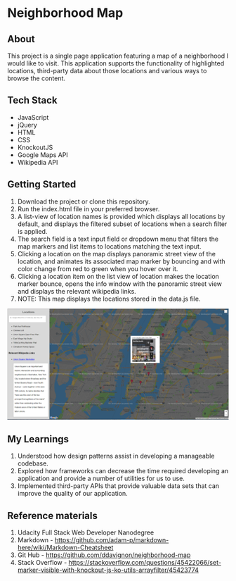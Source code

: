 # Neighborhood Map 

## About
This project is a single page application featuring a map of a neighborhood I would like to visit. This application supports the functionality of highlighted locations, third-party data about those locations and various ways to browse the content.

## Tech Stack
* JavaScript
* jQuery
* HTML
* CSS
* KnockoutJS
* Google Maps API
* Wikipedia API

## Getting Started
1. Download the project or clone this repository.
2. Run the index.html file in your preferred browser.
3. A list-view of location names is provided which displays all locations by default, and displays the filtered subset of locations when a search filter is applied.
4. The search field is  a text input field or dropdown menu that filters the map markers and list items to locations matching the text input. 
5. Clicking a location on the map displays panoramic street view of the location, and animates its associated map marker by bouncing and with color change from red to green when you hover over it.
6. Clicking a location item on the list view of location makes the location marker bounce, opens the info window with the panoramic street view and displays the relevant wikipedia links.
7. NOTE: This map displays the locations stored in the data.js file.

![Sample View of the Application](https://github.com/payPan22/Neighborhood_Map/blob/master/SampleView.PNG)

## My Learnings
1. Understood how design patterns assist in developing a manageable codebase. 
2. Explored how frameworks can decrease the time required developing an application and provide a number of utilities for us to use. 
3. Implemented third-party APIs that provide valuable data sets that can improve the quality of our application.

## Reference materials
1. Udacity Full Stack Web Developer Nanodegree
2. Markdown - https://github.com/adam-p/markdown-here/wiki/Markdown-Cheatsheet
3. Git Hub - https://github.com/ddavignon/neighborhood-map
4. Stack Overflow - https://stackoverflow.com/questions/45422066/set-marker-visible-with-knockout-js-ko-utils-arrayfilter/45423774
